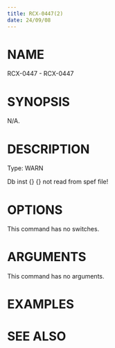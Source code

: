 ```yaml
---
title: RCX-0447(2)
date: 24/09/08
---
```


# NAME

RCX-0447 - RCX-0447

# SYNOPSIS

N/A.

# DESCRIPTION

Type: WARN

Db inst {} {} not read from spef file!

# OPTIONS

This command has no switches.

# ARGUMENTS

This command has no arguments.

# EXAMPLES

# SEE ALSO
